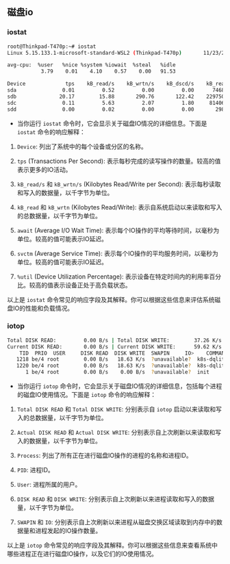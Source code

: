 ## 磁盘io

###  iostat
```bash
root@Thinkpad-T470p:~# iostat
Linux 5.15.133.1-microsoft-standard-WSL2 (Thinkpad-T470p)       11/23/23        _x86_64_        (4 CPU)

avg-cpu:  %user   %nice %system %iowait  %steal   %idle
           3.79    0.01    4.10    0.57    0.00   91.53

Device             tps    kB_read/s    kB_wrtn/s    kB_dscd/s    kB_read    kB_wrtn    kB_dscd
sda               0.01         0.52         0.00         0.00      74681          0          0
sdb              20.17        15.88       290.76       122.42    2297501   42060792   17708772
sdc               0.11         5.63         2.07         1.80     814064     299572     259988
sdd               0.00         0.02         0.00         0.00       2989        348         24
```

- 当你运行 `iostat` 命令时，它会显示关于磁盘IO情况的详细信息。下面是 `iostat` 命令的响应解释：

1. `Device`: 列出了系统中的每个设备或分区的名称。

2. `tps` (Transactions Per Second): 表示每秒完成的读写操作的数量。较高的值表示更多的IO活动。

3. `kB_read/s` 和 `kB_wrtn/s` (Kilobytes Read/Write per Second): 表示每秒读取和写入的数据量，以千字节为单位。

4. `kB_read` 和 `kB_wrtn` (Kilobytes Read/Write): 表示自系统启动以来读取和写入的总数据量，以千字节为单位。

5. `await` (Average I/O Wait Time): 表示每个IO操作的平均等待时间，以毫秒为单位。较高的值可能表示IO延迟。

6. `svctm` (Average Service Time): 表示每个IO操作的平均服务时间，以毫秒为单位。较高的值可能表示IO延迟。

7. `%util` (Device Utilization Percentage): 表示设备在特定时间内的利用率百分比。较高的值表示设备正处于高负载状态。

以上是 `iostat` 命令常见的响应字段及其解释。你可以根据这些信息来评估系统磁盘IO的性能和负载情况。

### iotop
```bash
Total DISK READ:         0.00 B/s | Total DISK WRITE:        37.26 K/s
Current DISK READ:       0.00 B/s | Current DISK WRITE:      59.62 K/s
    TID  PRIO  USER     DISK READ  DISK WRITE  SWAPIN     IO>    COMMAND
   1218 be/4 root        0.00 B/s   18.63 K/s  ?unavailable?  k8s-dqlite --storage-dir=/var/snap/microk8s/610~ok8s/6102/var/kubernetes/backend/kine.sock:12379
   1220 be/4 root        0.00 B/s   18.63 K/s  ?unavailable?  k8s-dqlite --storage-dir=/var/snap/microk8s/610~ok8s/6102/var/kubernetes/backend/kine.sock:12379
      1 be/4 root        0.00 B/s    0.00 B/s  ?unavailable?  init

```

- 当你运行 `iotop` 命令时，它会显示关于磁盘IO情况的详细信息，包括每个进程的磁盘IO使用情况。下面是 `iotop` 命令的响应解释：

1. `Total DISK READ` 和 `Total DISK WRITE`: 分别表示自 `iotop` 启动以来读取和写入的总数据量，以千字节为单位。

2. `Actual DISK READ` 和 `Actual DISK WRITE`: 分别表示自上次刷新以来读取和写入的数据量，以千字节为单位。

3. `Process`: 列出了所有正在进行磁盘IO操作的进程的名称和进程ID。

4. `PID`: 进程ID。

5. `User`: 进程所属的用户。

6. `DISK READ` 和 `DISK WRITE`: 分别表示自上次刷新以来进程读取和写入的数据量，以千字节为单位。

7. `SWAPIN` 和 `IO`: 分别表示自上次刷新以来进程从磁盘交换区域读取到内存中的数据量和进程发起的IO操作数量。

以上是 `iotop` 命令常见的响应字段及其解释。你可以根据这些信息来查看系统中哪些进程正在进行磁盘IO操作，以及它们的IO使用情况。

